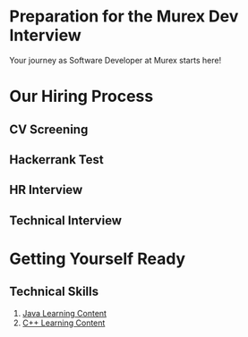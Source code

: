 # Preparation for the Murex Dev Interview 

Your journey as Software Developer at Murex starts here! 

# Our Hiring Process 

## CV Screening 

## Hackerrank Test 

## HR Interview 

## Technical Interview


# Getting Yourself Ready

## Technical Skills 

1. [Java Learning Content](./JAVA.md)
2. [C++ Learning Content](./CPP.md)



